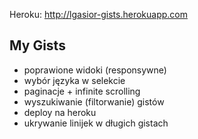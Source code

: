 Heroku: http://lgasior-gists.herokuapp.com

## My Gists

* poprawione widoki (responsywne)
* wybór języka w selekcie
* paginacje + infinite scrolling
* wyszukiwanie (filtorwanie) gistów
* deploy na heroku
* ukrywanie linijek w długich gistach
